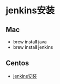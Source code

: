 # jenkins安装

## Mac
- brew install java
- brew install jenkins

## Centos
- [jenkins安装](https://blog.csdn.net/shuizhihun07/article/details/80168076)